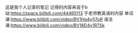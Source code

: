 这是我个人记录的笔记 记得的内容来自于b站:https://space.bilibili.com/44465113 于老师教英语的内容
单词课:https://www.bilibili.com/video/BV1Ha4y1j7oR
语法课:https://www.bilibili.com/video/BV18D4y1R7Sk